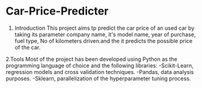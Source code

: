 # Car-Price-Predicter

1. Introduction
This project aims tp predict the car price of an used car by taking its parameter company name, it's model name, year of purchase, fuel type, No of kilometers driven.and the it predicts the possible price of the car.

2.Tools
Most of the project has been developed using Python as the programming language of choice and the following libraries:
-Scikit-Learn, regression models and cross validation techniques.
-Pandas, data analysis purposes.
-Sklearn, parallelization of the hyperparameter tuning process.



